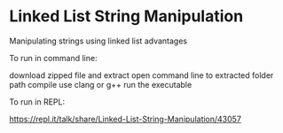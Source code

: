 # Linked List String Manipulation
Manipulating strings using linked list advantages

To run in command line:

download zipped file and extract
open command line to extracted folder path
compile use clang or g++
run the executable

To run in REPL:

https://repl.it/talk/share/Linked-List-String-Manipulation/43057
